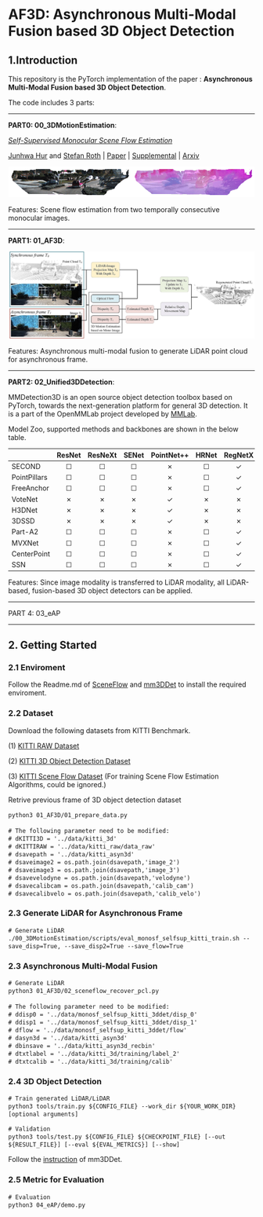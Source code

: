 # AF3D: Asynchronous Multi-Modal Fusion based 3D Object Detection



## 1.Introduction

This repository is the PyTorch implementation of the paper :
**Asynchronous Multi-Modal Fusion based 3D Object Detection**.

The code includes 3 parts:

---

**PART0: 00_3DMotionEstimation**:

[*Self-Supervised Monocular Scene Flow Estimation*](http://openaccess.thecvf.com/content_CVPR_2020/papers/Hur_Self-Supervised_Monocular_Scene_Flow_Estimation_CVPR_2020_paper.pdf)  

[Junhwa Hur](https://hurjunhwa.github.io) and [Stefan Roth](https://www.visinf.tu-darmstadt.de/visinf/team_members/sroth/sroth.en.jsp)  | [Paper](http://openaccess.thecvf.com/content_CVPR_2020/papers/Hur_Self-Supervised_Monocular_Scene_Flow_Estimation_CVPR_2020_paper.pdf) | [Supplemental](http://openaccess.thecvf.com/content_CVPR_2020/supplemental/Hur_Self-Supervised_Monocular_Scene_CVPR_2020_supplemental.pdf) | [Arxiv](https://arxiv.org/abs/2004.04143)

<img src=00_3DMotionEstimation/demo/demo.gif> 

Features: Scene flow estimation from two temporally consecutive monocular images.

---

**PART1: 01_AF3D**:

<div align="left">
  <img src="source/fig1.jpg" width="900"/>
</div>

Features: Asynchronous multi-modal fusion to generate LiDAR point cloud for asynchronous frame.

---

**PART2: 02_Unified3DDetection**:

MMDetection3D is an open source object detection toolbox based on PyTorch, towards the next-generation platform for general 3D detection. It is
a part of the OpenMMLab project developed by [MMLab](http://mmlab.ie.cuhk.edu.hk/).

Model Zoo, supported methods and backbones are shown in the below table.

|                    | ResNet   | ResNeXt  | SENet    |PointNet++ | HRNet | RegNetX | Res2Net |
|--------------------|:--------:|:--------:|:--------:|:---------:|:-----:|:--------:|:-----:|
| SECOND             | ☐        | ☐        | ☐        | ✗         | ☐     | ✓        | ☐     |
| PointPillars       | ☐        | ☐        | ☐        | ✗         | ☐     | ✓        | ☐     |
| FreeAnchor         | ☐        | ☐        | ☐        | ✗         | ☐     | ✓        | ☐     |
| VoteNet            | ✗        | ✗        | ✗        | ✓         | ✗     | ✗        | ✗     |
| H3DNet            | ✗        | ✗        | ✗        | ✓         | ✗     | ✗        | ✗     |
| 3DSSD            | ✗        | ✗        | ✗        | ✓         | ✗     | ✗        | ✗     |
| Part-A2            | ☐        | ☐        | ☐        | ✗         | ☐     | ✓        | ☐     |
| MVXNet             | ☐        | ☐        | ☐        | ✗         | ☐     | ✓        | ☐     |
| CenterPoint        | ☐        | ☐        | ☐        | ✗         | ☐     | ✓        | ☐     |
| SSN                | ☐        | ☐        | ☐        | ✗         | ☐     | ✓        | ☐     |

Features: Since image modality is transferred to LiDAR modality, all LiDAR-based, fusion-based 3D object detectors can be applied.

---

PART 4: 03_eAP

---


## 2. Getting Started

### 2.1 Enviroment

Follow the Readme.md of [SceneFlow](https://github.com/Sliverk/AF3D/blob/main/00_3DMotionEstimation/readme.md) and [mm3DDet](https://github.com/Sliverk/AF3D/blob/main/02_Unified3DDetector/README.md) to install the required enviroment.

### 2.2 Dataset

Download the following datasets from KITTI Benchmark.

(1) [KITTI RAW Dataset](https://www.cvlibs.net/datasets/kitti/raw_data.php)


(2) [KITTI 3D Object Detection Dataset](https://www.cvlibs.net/datasets/kitti/eval_object.php?obj_benchmark=3d)

(3) [KITTI Scene Flow Dataset](https://www.cvlibs.net/datasets/kitti/eval_scene_flow.php) (For training Scene Flow Estimation Algorithms, could be ignored.)

Retrive previous frame of 3D object detection dataset
```shell
python3 01_AF3D/01_prepare_data.py

# The following parameter need to be modified:
# dKITTI3D = '../data/kitti_3d'
# dKITTIRAW = '../data/kitti_raw/data_raw'
# dsavepath = '../data/kitti_asyn3d'
# dsaveimage2 = os.path.join(dsavepath,'image_2')
# dsaveimage3 = os.path.join(dsavepath,'image_3')
# dsavevelodyne = os.path.join(dsavepath,'velodyne')
# dsavecalibcam = os.path.join(dsavepath,'calib_cam')
# dsavecalibvelo = os.path.join(dsavepath,'calib_velo')
```

### 2.3 Generate LiDAR for Asynchronous Frame

```shell
# Generate LiDAR 
./00_3DMotionEstimation/scripts/eval_monosf_selfsup_kitti_train.sh --save_disp=True, --save_disp2=True --save_flow=True
```

### 2.3 Asynchronous Multi-Modal Fusion

```shell
# Generate LiDAR 
python3 01_AF3D/02_sceneflow_recover_pcl.py

# The following parameter need to be modified:
# ddisp0 = '../data/monosf_selfsup_kitti_3ddet/disp_0'
# ddisp1 = '../data/monosf_selfsup_kitti_3ddet/disp_1'
# dflow = '../data/monosf_selfsup_kitti_3ddet/flow'
# dasyn3d = '../data/kitti_asyn3d'
# dbinsave = '../data/kitti_asyn3d_recbin'
# dtxtlabel = '../data/kitti_3d/training/label_2'
# dtxtcalib = '../data/kitti_3d/training/calib'
```

### 2.4 3D Object Detection

```shell
# Train generated LiDAR/LiDAR
python3 tools/train.py ${CONFIG_FILE} --work_dir ${YOUR_WORK_DIR} [optional arguments]
```

```shell
# Validation
python3 tools/test.py ${CONFIG_FILE} ${CHECKPOINT_FILE} [--out ${RESULT_FILE}] [--eval ${EVAL_METRICS}] [--show]
```

Follow the [instruction](https://github.com/Sliverk/AF3D/blob/main/02_Unified3DDetector/docs/1_exist_data_model.md) of mm3DDet. 


### 2.5 Metric for Evaluation

```shell
# Evaluation 
python3 04_eAP/demo.py
```


